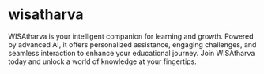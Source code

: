 # wisatharva
WISAtharva is your intelligent companion for learning and growth. Powered by advanced AI, it offers personalized assistance, engaging challenges, and seamless interaction to enhance your educational journey. Join WISAtharva today and unlock a world of knowledge at your fingertips.
